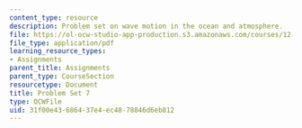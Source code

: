 ```yaml
---
content_type: resource
description: Problem set on wave motion in the ocean and atmosphere.
file: https://ol-ocw-studio-app-production.s3.amazonaws.com/courses/12-802-wave-motion-in-the-ocean-and-the-atmosphere-spring-2008/31f00e43686437e4ec4878846d6eb812_MIT12_802S08_pset07.pdf
file_type: application/pdf
learning_resource_types:
- Assignments
parent_title: Assignments
parent_type: CourseSection
resourcetype: Document
title: Problem Set 7
type: OCWFile
uid: 31f00e43-6864-37e4-ec48-78846d6eb812
---
```

